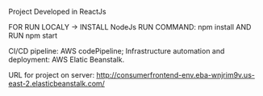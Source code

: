 

Project Developed in 
    ReactJs

FOR RUN LOCALY ->
     INSTALL NodeJs
     RUN COMMAND:  npm install
     AND RUN npm start



CI/CD pipeline: AWS codePipeline;
Infrastructure automation and deployment: AWS Elatic Beanstalk.


URL for project on server:  http://consumerfrontend-env.eba-wnjrim9v.us-east-2.elasticbeanstalk.com/

